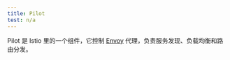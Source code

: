 ```yaml
---
title: Pilot
test: n/a
---
```


Pilot 是 Istio 里的一个组件，它控制 [Envoy](/zh/docs/reference/glossary/#envoy)
代理，负责服务发现、负载均衡和路由分发。
